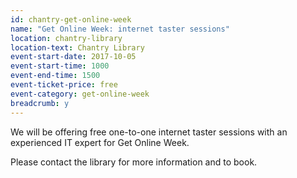 ```yaml
---
id: chantry-get-online-week
name: "Get Online Week: internet taster sessions"
location: chantry-library
location-text: Chantry Library
event-start-date: 2017-10-05
event-start-time: 1000
event-end-time: 1500
event-ticket-price: free
event-category: get-online-week
breadcrumb: y
---
```


We will be offering free one-to-one internet taster sessions with an experienced IT expert for Get Online Week.

Please contact the library for more information and to book.

